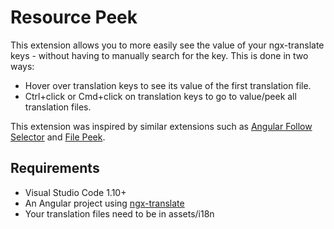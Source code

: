 # Resource Peek

This extension allows you to more easily see the value of your ngx-translate keys - without having to manually search for the key. This is done in two ways:
- Hover over translation keys to see its value of the first translation file.
- Ctrl+click or Cmd+click on translation keys to go to value/peek all translation files.

This extension was inspired by similar extensions such as [Angular Follow Selector](https://github.com/SanderLedegen/vscode-angular-follow-selector) and [File Peek](https://github.com/abierbaum/vscode-file-peek).

## Requirements

- Visual Studio Code 1.10+
- An Angular project using [ngx-translate](http://www.ngx-translate.com/)
- Your translation files need to be in assets/i18n